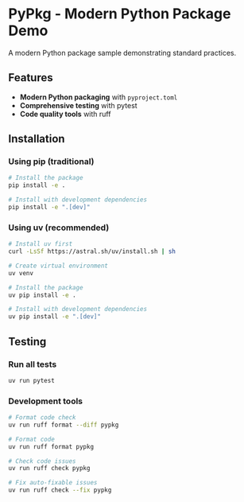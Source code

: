 # PyPkg - Modern Python Package Demo

A modern Python package sample demonstrating standard practices.

## Features

- **Modern Python packaging** with `pyproject.toml`
- **Comprehensive testing** with pytest
- **Code quality tools** with ruff

## Installation

### Using pip (traditional)

```bash
# Install the package
pip install -e .

# Install with development dependencies
pip install -e ".[dev]"
```

### Using uv (recommended)

```bash
# Install uv first
curl -LsSf https://astral.sh/uv/install.sh | sh

# Create virtual environment
uv venv

# Install the package
uv pip install -e .

# Install with development dependencies
uv pip install -e ".[dev]"
```

## Testing

### Run all tests

```bash
uv run pytest
```

### Development tools

```bash
# Format code check
uv run ruff format --diff pypkg

# Format code
uv run ruff format pypkg

# Check code issues
uv run ruff check pypkg

# Fix auto-fixable issues
uv run ruff check --fix pypkg
```
